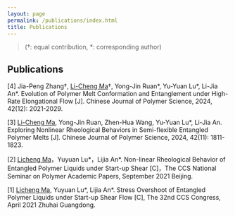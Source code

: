 ```yaml
---
layout: page
permalink: /publications/index.html
title: Publications
---
```


> (†: equal contribution, *: corresponding author)

## Publications

[4] Jia-Peng Zhang†, <u>Li-Cheng Ma</u>†, Yong-Jin Ruan*, Yu-Yuan Lu*, Li-Jia An*. Evolution of Polymer Melt Conformation and Entanglement under High-Rate Elongational Flow [J]. Chinese Journal of Polymer Science, 2024, 42(12): 2021-2029.<br>

[3] <u>Li-Cheng Ma</u>, Yong-Jin Ruan, Zhen-Hua Wang, Yu-Yuan Lu*, Li-Jia An. Exploring Nonlinear Rheological Behaviors in Semi-flexible Entangled Polymer Melts [J]. Chinese Journal of Polymer Science, 2024, 42(11): 1811-1823.<br>

[2] <u>Licheng Ma</u>，Yuyuan Lu*，Lijia An*. Non-linear Rheological Behavior of Entangled Polymer Liquids under Start-up Shear [C]，The CCS National Seminar on Polymer Academic Papers, September 2021 Beijing.<br>

[1] <u>Licheng Ma</u>, Yuyuan Lu*, Lijia An*. Stress Overshoot of Entangled Polymer Liquids under Start-up Shear Flow [C], The 32nd CCS Congress, April 2021 Zhuhai Guangdong. <br>


